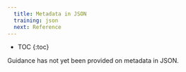 ```yaml
---
  title: Metadata in JSON
  training: json
  next: Reference
---
```


- TOC
{:toc}

Guidance has not yet been provided on metadata in JSON.

